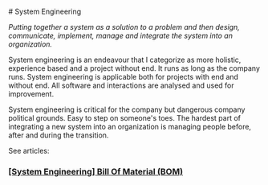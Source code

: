 <br> 
# System Engineering

*Putting together a system as a solution to a problem and then design, communicate, implement, manage and integrate the system into an organization.*


System engineering is an endeavour that I categorize as more holistic, experience based and a project without end. It runs as long as the company runs. System engineering is applicable both for projects with end and without end. All software and interactions are analysed and used for improvement. 

System engineering is critical for the company but dangerous company political grounds. Easy to step on someone's toes. The hardest part of integrating a new system into an organization is managing people before, after and during the transition.

See articles: 

### <a href="https://hvleifsson.github.io/articles/syseng_part_numbers_BOM_PDM_ERP">[System Engineering] Bill Of Material (BOM)</a> 
